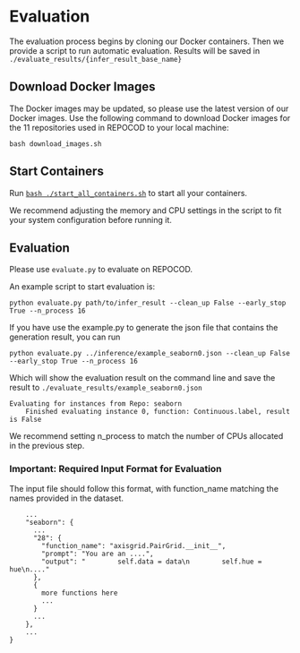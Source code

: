 # Evaluation
The evaluation process begins by cloning our Docker containers. Then we provide a script to run automatic evaluation. Results will be saved in `./evaluate_results/{infer_result_base_name}`

## Download Docker Images

The Docker images may be updated, so please use the latest version of our Docker images. Use the following command to download Docker images for the 11 repositories used in REPOCOD to your local machine:

`bash download_images.sh`

## Start Containers
Run [`bash ./start_all_containers.sh`](./start_all_containers.sh) to start all your containers. 

We recommend adjusting the memory and CPU settings in the script to fit your system configuration before running it.

## Evaluation

Please use `evaluate.py` to evaluate on REPOCOD.

An example script to start evaluation is: 
```
python evaluate.py path/to/infer_result --clean_up False --early_stop True --n_process 16
```

If you have use the example.py to generate the json file that contains the generation result, you can run 
```
python evaluate.py ../inference/example_seaborn0.json --clean_up False --early_stop True --n_process 16
```
Which will show the evaluation result on the command line and save the result to `./evaluate_results/example_seaborn0.json`
```
Evaluating for instances from Repo: seaborn
    Finished evaluating instance 0, function: Continuous.label, result is False
```

We recommend setting n_process to match the number of CPUs allocated in the previous step.

### Important: Required Input Format for Evaluation

The input file should follow this format, with function_name matching the names provided in the dataset.

```{
    ...
    "seaborn": {
      ...
      "28": {
        "function_name": "axisgrid.PairGrid.__init__", 
        "prompt": "You are an ....",
        "output": "        self.data = data\n        self.hue = hue\n...."
      },
      {
        more functions here
        ...
      }
      ...
    },
    ...
}
```
